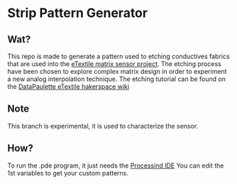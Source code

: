 # Strip Pattern Generator

## Wat?

This repo is made to generate a pattern used to etching conductives fabrics that are used into the [eTextile matrix sensor project](http://eTextile.org).
The etching process have been chosen to explore complex matrix design in order to experiment a new analog interpolation technique.
The etching tutorial can be found on the [DataPaulette eTextile hakerspace wiki](http://wiki.datapaulette.org/doku.php/atelier/documentation/materiautheque/materiaux/electronique_textile/connectique/circuits_souples)

## Note

This branch is experimental, it is used to characterize the sensor.

## How?

To run the .pde program, it just needs the [Processind IDE](https://processing.org/download/)
You can edit the 1st variables to get your custom patterns.

